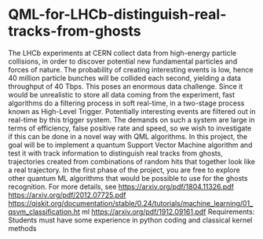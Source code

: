 # QML-for-LHCb-distinguish-real-tracks-from-ghosts

The LHCb experiments at CERN collect data from high-energy particle collisions, in order to
discover potential new fundamental particles and forces of nature. The probability of creating
interesting events is low, hence 40 million particle bunches will be collided each second,
yielding a data throughput of 40 Tbps. This poses an enormous data challenge. Since it would
be unrealistic to store all data coming from the experiment, fast algorithms do a filtering
process in soft real-time, in a two-stage process known as High-Level Trigger. Potentially
interesting events are filtered out in real-time by this trigger system. The demands on such a
system are large in terms of efficiency, false positive rate and speed, so we wish to investigate
if this can be done in a novel way with QML algorithms. In this project, the goal will be to
implement a quantum Support Vector Machine algorithm and test it with track information
to distinguish real tracks from ghosts, trajectories created from combinations of random hits
that together look like a real trajectory. In the first phase of the project, you are free to explore
other quantum ML algorithms that would be possible to use for the ghosts recognition.
For more details, see
https://arxiv.org/pdf/1804.11326.pdf
https://arxiv.org/pdf/2012.07725.pdf
https://qiskit.org/documentation/stable/0.24/tutorials/machine_learning/01_qsvm_classification.ht
ml
https://arxiv.org/pdf/1912.09161.pdf
Requirements: Students must have some experience in python coding and classical kernel
methods
